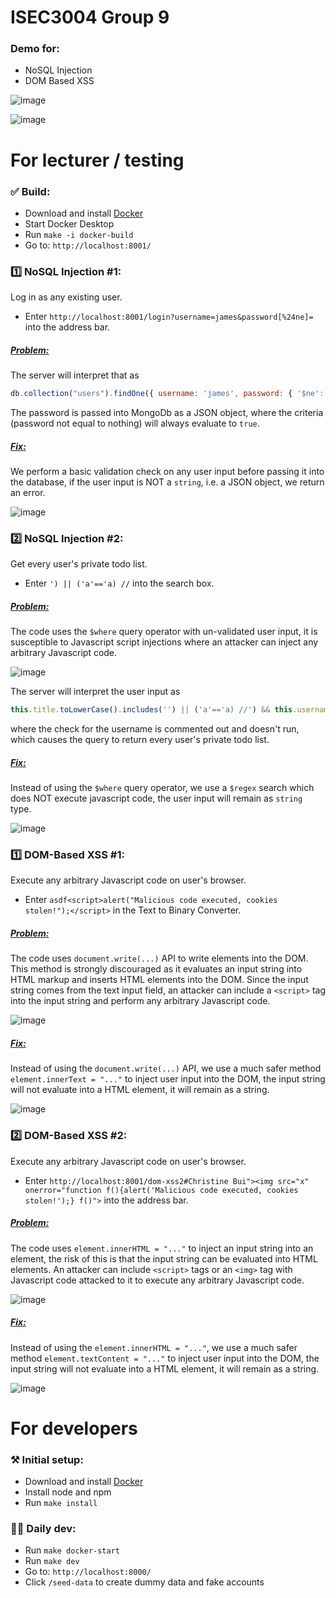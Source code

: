 # ISEC3004 Group 9

### Demo for:

-   NoSQL Injection
-   DOM Based XSS

![image](https://user-images.githubusercontent.com/44139980/194742763-326707fd-b4b5-4204-ad38-fd8070b988ae.png)

![image](https://user-images.githubusercontent.com/44139980/194742786-406554e6-a6b4-4512-9fdb-292100b918cb.png)

# For lecturer / testing

### ✅ Build:

-   Download and install [Docker](https://www.docker.com/products/docker-desktop/)
-   Start Docker Desktop
-   Run `make -i docker-build`
-   Go to: `http://localhost:8001/`

### 1️⃣ NoSQL Injection #1:

Log in as any existing user.

-   Enter `http://localhost:8001/login?username=james&password[%24ne]=` into the address bar.

##### <u>Problem:</u>

The server will interpret that as

```Javascript
db.collection("users").findOne({ username: 'james', password: { '$ne': '' })
```

The password is passed into MongoDb as a JSON object, where the criteria (password not equal to nothing) will always evaluate to `true`.

##### <u>Fix:</u>

We perform a basic validation check on any user input before passing it into the database, if the user input is NOT a `string`, i.e. a JSON object, we return an error.

![image](https://user-images.githubusercontent.com/44139980/194741238-f26250cf-af51-48c4-ba48-8609113ca76c.png)

### 2️⃣ NoSQL Injection #2:

Get every user's private todo list.

-   Enter `') || ('a'=='a) //` into the search box.

##### <u>Problem:</u>

The code uses the `$where` query operator with un-validated user input, it is susceptible to Javascript script injections where an attacker can inject any arbitrary Javascript code.

![image](https://user-images.githubusercontent.com/44139980/194741293-74fddb38-3758-498a-839f-f75c391f0ff2.png)

The server will interpret the user input as

```Javascript
this.title.toLowerCase().includes('') || ('a'=='a) //') && this.username == 'james'
```

where the check for the username is commented out and doesn't run, which causes the query to return every user's private todo list.

##### <u>Fix:</u>

Instead of using the `$where` query operator, we use a `$regex` search which does NOT execute javascript code, the user input will remain as `string` type.

![image](https://user-images.githubusercontent.com/44139980/194741455-b1944b93-1e84-4bd8-8830-6c75cada7dc6.png)

### 1️⃣ DOM-Based XSS #1:

Execute any arbitrary Javascript code on user's browser.

-   Enter `asdf<script>alert("Malicious code executed, cookies stolen!");</script>` in the Text to Binary Converter.

##### <u>Problem:</u>

The code uses `document.write(...)` API to write elements into the DOM. This method is strongly discouraged as it evaluates an input string into HTML markup and inserts HTML elements into the DOM. Since the input string comes from the text input field, an attacker can include a `<script>` tag into the input string and perform any arbitrary Javascript code.

![image](https://user-images.githubusercontent.com/44139980/194741528-17eb8a81-90d2-4716-aef7-1f82e89072c4.png)

##### <u>Fix:</u>

Instead of using the `document.write(...)` API, we use a much safer method `element.innerText = "..."` to inject user input into the DOM, the input string will not evaluate into a HTML element, it will remain as a string.

![image](https://user-images.githubusercontent.com/44139980/194741689-14b83bc5-da6c-4b0a-813e-a25a4b2fee19.png)

### 2️⃣ DOM-Based XSS #2:

Execute any arbitrary Javascript code on user's browser.

-   Enter `http://localhost:8001/dom-xss2#Christine Bui"><img src="x" onerror="function f(){alert('Malicious code executed, cookies stolen!');} f()">` into the address bar.

##### <u>Problem:</u>

The code uses `element.innerHTML = "..."` to inject an input string into an element, the risk of this is that the input string can be evaluated into HTML elements. An attacker can include `<script>` tags or an `<img>` tag with Javascript code attacked to it to execute any arbitrary Javascript code.

![image](https://user-images.githubusercontent.com/44139980/194741790-dc1553f6-7f91-4c2f-b733-d23eda47d9e1.png)

##### <u>Fix:</u>

Instead of using the `element.innerHTML = "..."`, we use a much safer method `element.textContent = "..."` to inject user input into the DOM, the input string will not evaluate into a HTML element, it will remain as a string.

![image](https://user-images.githubusercontent.com/44139980/194741942-345497d4-f021-4d22-bec2-a1f01d78b6bf.png)

# For developers

### ⚒️ Initial setup:

-   Download and install [Docker](https://www.docker.com/products/docker-desktop/)
-   Install node and npm
-   Run `make install`

### 🧑‍💻 Daily dev:

-   Run `make docker-start`
-   Run `make dev`
-   Go to: `http://localhost:8000/`
-   Click `/seed-data` to create dummy data and fake accounts
